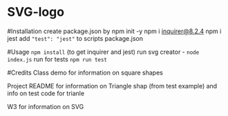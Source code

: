 # SVG-logo

#Installation
create package.json by npm init -y
npm i inquirer@8.2.4
npm i jest
add  ```"test": "jest"``` to scripts package.json

#Usage
```npm install``` (to get inquirer and jest)
run svg creator - ```node index.js```
run for tests ```npm run test```


#Credits
Class demo for information on square shapes

Project README for information on Triangle shap (from test example)
and info on test code for trianle

W3 for information on SVG
